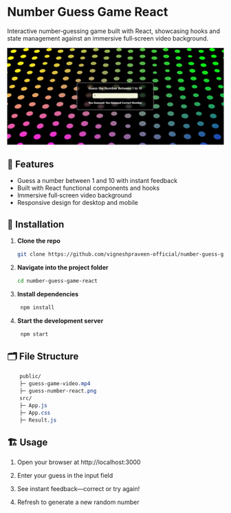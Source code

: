 # Number Guess Game React

Interactive number‐guessing game built with React, showcasing hooks and state management against an immersive full‐screen video background.

![Game Screenshot](number-guess-game-react/public/guess-number-react.png)

## 🔧 Features

- Guess a number between 1 and 10 with instant feedback  
- Built with React functional components and hooks  
- Immersive full‐screen video background  
- Responsive design for desktop and mobile

## 🚀 Installation

1. **Clone the repo**  
   ```bash
   git clone https://github.com/vigneshpraveen-official/number-guess-game-react.git
   ```
2. **Navigate into the project folder**
    ```bash
    cd number-guess-game-react
    ```
3. **Install dependencies**
   ```bash
    npm install
    ```
4. **Start the development server**
   ```bash
    npm start
    ```

## 🗂️ File Structure
  ```css
      public/
      ├─ guess-game-video.mp4
      ├─ guess-number-react.png
      src/
      ├─ App.js
      ├─ App.css
      ├─ Result.js

  ```

## 🏗️ Usage
1. Open your browser at http://localhost:3000

2. Enter your guess in the input field

3. See instant feedback—correct or try again!

4. Refresh to generate a new random number
   
